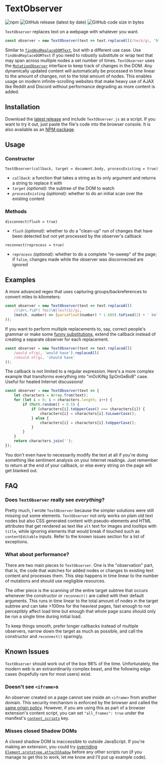 # TextObserver

![npm](https://img.shields.io/npm/dt/textobserver)
![GitHub release (latest by date)](https://img.shields.io/github/v/release/DanielZTing/TextObserver)
![GitHub code size in bytes](https://img.shields.io/github/languages/code-size/DanielZTing/TextObserver)

`TextObserver` replaces text on a webpage with whatever you want.

```javascript
const observer = new TextObserver(text => text.replaceAll(/heck/gi, 'h*ck'));
```

Similar to [`findAndReplaceDOMText`](https://github.com/padolsey/findAndReplaceDOMText), but with a different use case. Use `findAndReplaceDOMText` if you need to robustly substitute or wrap text that may span across multiple nodes a set number of times. `TextObserver` uses the [`MutationObserver`](https://developer.mozilla.org/en-US/docs/Web/API/MutationObserver) interface to keep track of changes in the DOM. Any dynamically updated content will automatically be processed in time linear to the amount of changes, not to the total amount of nodes. This enables usage on modern infinite-scrolling websites that make heavy use of AJAX like Reddit and Discord without performance degrading as more content is added.

## Installation

Download the [latest release](https://github.com/DanielZTing/algorithm-simulator/releases/latest/) and include `TextObserver.js` as a script. If you want to try it out, just paste the file's code into the browser console. It is also available as an [NPM package](https://www.npmjs.com/package/textobserver).


## Usage

### Constructor

`TextObserver(callback, target = document.body, processExisting = true)`

- *`callback`*: a function that takes a string as its only argument and returns a string to replace it with
- *`target` (optional)*: the subtree of the DOM to watch
- *`processExisting` (optional)*: whether to do an initial scan over the existing content

### Methods

`disconnect(flush = true)`

- *`flush` (optional)*: whether to do a "clean-up" run of changes that have been detected but not yet processed by the observer's callback

`reconnect(reprocess = true)`

- *`reprocess` (optional)*: whether to do a complete "re-sweep" of the page; if `false`, changes made while the observer was disconnected are ignored

## Examples

A more advanced regex that uses capturing groups/backreferences to convert miles to kilometers:

```javascript
const observer = new TextObserver(text => text.replaceAll(
    /(\d+\.?\d*) ?mi(\W|les?|$)/gi,
    (match, number) => (parseFloat(number) * 1.609).toFixed(2) + ' km'
));
```

If you want to perform multiple replacements to, say, correct people's grammar or make some [funny substitutions](https://xkcd.com/1288/), extend the callback instead of creating a separate observer for each replacement.

```javascript
const observer = new TextObserver(text => text.replaceAll(
    /would of/gi, 'would have').replaceAll(
    /should of/gi, 'should have'
));
```

The callback is not limited to a regular expression. Here's a more complex example that transforms everything into "mOcKiNg SpOnGeBoB" case. Useful for heated Internet discussions!

```javascript
const observer = new TextObserver(text => {
    let characters = Array.from(text);
    for (let i = 0; i < characters.length; i++) {
        if (Math.random() < 0.5) {
            if (characters[i].toUpperCase() === characters[i]) {
                characters[i] = characters[i].toLowerCase();
            } else {
                characters[i] = characters[i].toUpperCase();
            }
        }
    }
    return characters.join('');
});
```

You don't even have to necessarily modify the text at all if you're doing something like sentiment analysis on your Internet readings. Just remember to return at the end of your callback, or else every string on the page will get blanked out.

## FAQ

### Does `TextObserver` really see *everything*?
Pretty much, I wrote `TextObserver` because the simpler solutions were still missing out some elements. `TextObserver` not only works on plain old text nodes but also CSS generated content with pseudo-elements and HTML attributes that get rendered as text like `alt` text for images and tooltips with `title`, while ignoring elements that would break if touched such as `contentEditable` inputs. Refer to the known issues section for a list of exceptions.

### What about performance?
There are two main pieces to `TextObserver`. One is the "observation" part, that is, the code that watches for added nodes or changes to existing text content and processes them. This step happens in time linear to the number of mutations and should use negligible resources.

The other piece is the scanning of the entire target subtree that occurs whenever the constructor or `reconnect()` are called with their default arguments. This runs in time linear to the total amount of nodes in the target subtree and can take >100ms for the heaviest pages, fast enough to not perceptibly affect load time but enough that whole page scans should only be run a single time during initial load.

To keep things smooth, prefer longer callbacks instead of multiple observers, narrow down the target as much as possible, and call the constructor and `reconnect()` sparingly.

## Known Issues

`TextObserver` should work out of the box 98% of the time. Unfortunately, the modern web is an extraordinarily complex beast, and the following edge cases (hopefully rare for most users) exist.

### Doesn't see `<iframe>`s

An observer created on a page cannot see inside an `<iframe>` from another domain. This security mechanism is enforced by the browser and called the [same origin policy](https://developer.mozilla.org/en-US/docs/Web/Security/Same-origin_policy). However, if you are using this as part of a browser extension's content script, you can set `"all_frames": true` under the manifest's [`content_scripts`](https://developer.mozilla.org/en-US/docs/Mozilla/Add-ons/WebExtensions/manifest.json/content_scripts) key.

### Misses closed Shadow DOMs

A closed shadow DOM is inaccessible to outside JavaScript. If you're making an extension, you could try [overriding `Element.prototype.attachShadow`](https://stackoverflow.com/q/54954383/16458492) before any other scripts run (if you manage to get this to work, let me know and I'll put up example code).